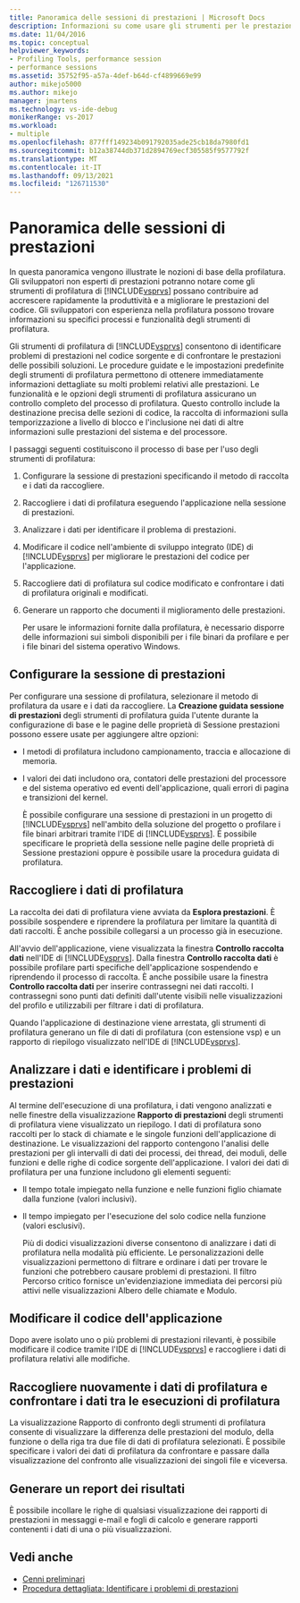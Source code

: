 ```yaml
---
title: Panoramica delle sessioni di prestazioni | Microsoft Docs
description: Informazioni su come usare gli strumenti per le prestazioni per diventare produttivi rapidamente e migliorare le prestazioni del codice.
ms.date: 11/04/2016
ms.topic: conceptual
helpviewer_keywords:
- Profiling Tools, performance session
- performance sessions
ms.assetid: 35752f95-a57a-4def-b64d-cf4899669e99
author: mikejo5000
ms.author: mikejo
manager: jmartens
ms.technology: vs-ide-debug
monikerRange: vs-2017
ms.workload:
- multiple
ms.openlocfilehash: 877fff149234b091792035ade25cb18da7980fd1
ms.sourcegitcommit: b12a38744db371d2894769ecf305585f9577792f
ms.translationtype: MT
ms.contentlocale: it-IT
ms.lasthandoff: 09/13/2021
ms.locfileid: "126711530"
---
```

# <a name="performance-session-overview"></a>Panoramica delle sessioni di prestazioni
In questa panoramica vengono illustrate le nozioni di base della profilatura. Gli sviluppatori non esperti di prestazioni potranno notare come gli strumenti di profilatura di [!INCLUDE[vsprvs](../code-quality/includes/vsprvs_md.md)] possano contribuire ad accrescere rapidamente la produttività e a migliorare le prestazioni del codice. Gli sviluppatori con esperienza nella profilatura possono trovare informazioni su specifici processi e funzionalità degli strumenti di profilatura.

 Gli strumenti di profilatura di [!INCLUDE[vsprvs](../code-quality/includes/vsprvs_md.md)] consentono di identificare problemi di prestazioni nel codice sorgente e di confrontare le prestazioni delle possibili soluzioni. Le procedure guidate e le impostazioni predefinite degli strumenti di profilatura permettono di ottenere immediatamente informazioni dettagliate su molti problemi relativi alle prestazioni. Le funzionalità e le opzioni degli strumenti di profilatura assicurano un controllo completo del processo di profilatura. Questo controllo include la destinazione precisa delle sezioni di codice, la raccolta di informazioni sulla temporizzazione a livello di blocco e l'inclusione nei dati di altre informazioni sulle prestazioni del sistema e del processore.

 I passaggi seguenti costituiscono il processo di base per l'uso degli strumenti di profilatura:

1. Configurare la sessione di prestazioni specificando il metodo di raccolta e i dati da raccogliere.

2. Raccogliere i dati di profilatura eseguendo l'applicazione nella sessione di prestazioni.

3. Analizzare i dati per identificare il problema di prestazioni.

4. Modificare il codice nell'ambiente di sviluppo integrato (IDE) di [!INCLUDE[vsprvs](../code-quality/includes/vsprvs_md.md)] per migliorare le prestazioni del codice per l'applicazione.

5. Raccogliere dati di profilatura sul codice modificato e confrontare i dati di profilatura originali e modificati.

6. Generare un rapporto che documenti il miglioramento delle prestazioni.

   Per usare le informazioni fornite dalla profilatura, è necessario disporre delle informazioni sui simboli disponibili per i file binari da profilare e per i file binari del sistema operativo Windows.

## <a name="configure-the-performance-session"></a>Configurare la sessione di prestazioni
 Per configurare una sessione di profilatura, selezionare il metodo di profilatura da usare e i dati da raccogliere. La **Creazione guidata sessione di prestazioni** degli strumenti di profilatura guida l'utente durante la configurazione di base e le pagine delle proprietà di Sessione prestazioni possono essere usate per aggiungere altre opzioni:

- I metodi di profilatura includono campionamento, traccia e allocazione di memoria.

- I valori dei dati includono ora, contatori delle prestazioni del processore e del sistema operativo ed eventi dell'applicazione, quali errori di pagina e transizioni del kernel.

  È possibile configurare una sessione di prestazioni in un progetto di [!INCLUDE[vsprvs](../code-quality/includes/vsprvs_md.md)] nell'ambito della soluzione del progetto o profilare i file binari arbitrari tramite l'IDE di [!INCLUDE[vsprvs](../code-quality/includes/vsprvs_md.md)]. È possibile specificare le proprietà della sessione nelle pagine delle proprietà di Sessione prestazioni oppure è possibile usare la procedura guidata di profilatura.

## <a name="collect-profiling-data"></a>Raccogliere i dati di profilatura
 La raccolta dei dati di profilatura viene avviata da **Esplora prestazioni**. È possibile sospendere e riprendere la profilatura per limitare la quantità di dati raccolti. È anche possibile collegarsi a un processo già in esecuzione.

 All'avvio dell'applicazione, viene visualizzata la finestra **Controllo raccolta dati** nell'IDE di [!INCLUDE[vsprvs](../code-quality/includes/vsprvs_md.md)]. Dalla finestra **Controllo raccolta dati** è possibile profilare parti specifiche dell'applicazione sospendendo e riprendendo il processo di raccolta. È anche possibile usare la finestra **Controllo raccolta dati** per inserire contrassegni nei dati raccolti. I contrassegni sono punti dati definiti dall'utente visibili nelle visualizzazioni del profilo e utilizzabili per filtrare i dati di profilatura.

 Quando l'applicazione di destinazione viene arrestata, gli strumenti di profilatura generano un file di dati di profilatura (con estensione vsp) e un rapporto di riepilogo visualizzato nell'IDE di [!INCLUDE[vsprvs](../code-quality/includes/vsprvs_md.md)].

## <a name="analyze-the-data-and-identify-performance-issues"></a>Analizzare i dati e identificare i problemi di prestazioni
 Al termine dell'esecuzione di una profilatura, i dati vengono analizzati e nelle finestre della visualizzazione **Rapporto di prestazioni** degli strumenti di profilatura viene visualizzato un riepilogo. I dati di profilatura sono raccolti per lo stack di chiamate e le singole funzioni dell'applicazione di destinazione. Le visualizzazioni del rapporto contengono l'analisi delle prestazioni per gli intervalli di dati dei processi, dei thread, dei moduli, delle funzioni e delle righe di codice sorgente dell'applicazione. I valori dei dati di profilatura per una funzione includono gli elementi seguenti:

- Il tempo totale impiegato nella funzione e nelle funzioni figlio chiamate dalla funzione (valori inclusivi).

- Il tempo impiegato per l'esecuzione del solo codice nella funzione (valori esclusivi).

  Più di dodici visualizzazioni diverse consentono di analizzare i dati di profilatura nella modalità più efficiente. Le personalizzazioni delle visualizzazioni permettono di filtrare e ordinare i dati per trovare le funzioni che potrebbero causare problemi di prestazioni. Il filtro Percorso critico fornisce un'evidenziazione immediata dei percorsi più attivi nelle visualizzazioni Albero delle chiamate e Modulo.

## <a name="modify-the-application-code"></a>Modificare il codice dell'applicazione
 Dopo avere isolato uno o più problemi di prestazioni rilevanti, è possibile modificare il codice tramite l'IDE di [!INCLUDE[vsprvs](../code-quality/includes/vsprvs_md.md)] e raccogliere i dati di profilatura relativi alle modifiche.

## <a name="collect-profiling-data-again-and-compare-the-data-between-the-profiling-runs"></a>Raccogliere nuovamente i dati di profilatura e confrontare i dati tra le esecuzioni di profilatura
 La visualizzazione Rapporto di confronto degli strumenti di profilatura consente di visualizzare la differenza delle prestazioni del modulo, della funzione o della riga tra due file di dati di profilatura selezionati. È possibile specificare i valori dei dati di profilatura da confrontare e passare dalla visualizzazione del confronto alle visualizzazioni dei singoli file e viceversa.

## <a name="generate-a-report-of-the-results"></a>Generare un report dei risultati
 È possibile incollare le righe di qualsiasi visualizzazione dei rapporti di prestazioni in messaggi e-mail e fogli di calcolo e generare rapporti contenenti i dati di una o più visualizzazioni.

## <a name="see-also"></a>Vedi anche
- [Cenni preliminari](../profiling/overviews-performance-tools.md)
- [Procedura dettagliata: Identificare i problemi di prestazioni](beginners-guide-to-cpu-sampling.md)
